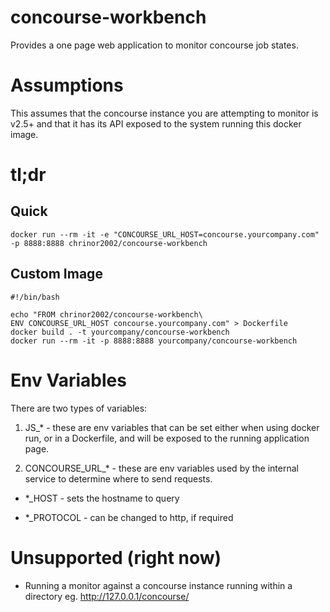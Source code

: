 # concourse-workbench
Provides a one page web application to monitor concourse job states.

# Assumptions
This assumes that the concourse instance you are attempting to monitor is v2.5+ and that it has its API exposed to the system running this docker image.

# tl;dr

## Quick
```
docker run --rm -it -e "CONCOURSE_URL_HOST=concourse.yourcompany.com" -p 8888:8888 chrinor2002/concourse-workbench
```

## Custom Image
```
#!/bin/bash

echo "FROM chrinor2002/concourse-workbench\
ENV CONCOURSE_URL_HOST concourse.yourcompany.com" > Dockerfile
docker build . -t yourcompany/concourse-workbench
docker run --rm -it -p 8888:8888 yourcompany/concourse-workbench
```

# Env Variables

There are two types of variables:

1. JS_* - these are env variables that can be set either when using docker run, or in a Dockerfile, and will be exposed to the running application page.

2. CONCOURSE_URL_* - these are env variables used by the internal service to determine where to send requests.

  - *_HOST - sets the hostname to query

  - *_PROTOCOL - can be changed to http, if required


# Unsupported (right now)
- Running a monitor against a concourse instance running within a directory eg. http://127.0.0.1/concourse/

